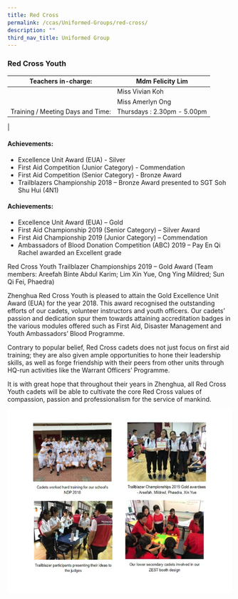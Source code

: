 ```yaml
---
title: Red Cross
permalink: /ccas/Uniformed-Groups/red-cross/
description: ""
third_nav_title: Uniformed Group
---
```

### Red Cross Youth

| Teachers in-charge: | Mdm Felicity Lim |
|---|---|
|  | Miss Vivian Koh |
|  | Miss Amerlyn Ong |
| Training / Meeting Days and Time: | Thursdays : 2.30pm - 5.00pm |
|

#### Achievements:
*   Excellence Unit Award (EUA) - Silver
*   First Aid Competition (Junior Category) - Commendation
*   First Aid Competition (Senior Category) - Bronze Award
*   Trailblazers Championship 2018 – Bronze Award presented to SGT Soh Shu Hui (4N1)

#### Achievements:
*   Excellence Unit Award (EUA) – Gold
*   First Aid Championship 2019 (Senior Category) – Silver Award
*   First Aid Championship 2019 (Junior Category) – Commendation
*   Ambassadors of Blood Donation Competition (ABC) 2019 – Pay En Qi Rachel awarded an Excellent grade

Red Cross Youth Trailblazer Championships 2019 – Gold Award (Team members: Areefah Binte Abdul Karim; Lim Xin Yue, Ong Ying Mildred; Sun Qi Fei, Phaedra)

Zhenghua Red Cross Youth is pleased to attain the Gold Excellence Unit Award (EUA) for the year 2018. This award recognised the outstanding efforts of our cadets, volunteer instructors and youth officers. Our cadets’ passion and dedication spur them towards attaining accreditation badges in the various modules offered such as First Aid, Disaster Management and Youth Ambassadors’ Blood Programme.

Contrary to popular belief, Red Cross cadets does not just focus on first aid training; they are also given ample opportunities to hone their leadership skills, as well as forge friendship with their peers from other units through HQ-run activities like the Warrant Officers’ Programme.

It is with great hope that throughout their years in Zhenghua, all Red Cross Youth cadets will be able to cultivate the core Red Cross values of compassion, passion and professionalism for the service of mankind.

![](/images/redcross%20combine.jpg)